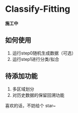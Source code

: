 # Classify-Fitting
**施工中**
## 如何使用
1. 运行step0随机生成数据（可选）
2. 运行step1进行分类/拟合
## 待添加功能
1. 多区域划分
2. 对历史数据的保留回溯功能

喜欢的话，不妨给个 star~
